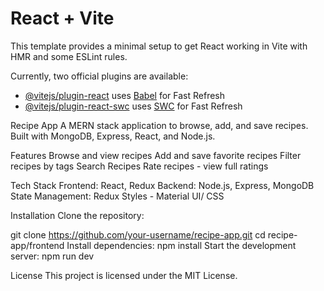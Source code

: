 # React + Vite

This template provides a minimal setup to get React working in Vite with HMR and some ESLint rules.

Currently, two official plugins are available:

- [@vitejs/plugin-react](https://github.com/vitejs/vite-plugin-react/blob/main/packages/plugin-react/README.md) uses [Babel](https://babeljs.io/) for Fast Refresh
- [@vitejs/plugin-react-swc](https://github.com/vitejs/vite-plugin-react-swc) uses [SWC](https://swc.rs/) for Fast Refresh

Recipe App
A MERN stack application to browse, add, and save recipes. Built with MongoDB, Express, React, and Node.js. 

Features
Browse and view recipes
Add and save favorite recipes
Filter recipes by tags
Search Recipes
Rate recipes - view full ratings

Tech Stack
Frontend: React, Redux
Backend: Node.js, Express, MongoDB
State Management: Redux
Styles - Material UI/ CSS

Installation
Clone the repository:

git clone https://github.com/your-username/recipe-app.git
cd recipe-app/frontend
Install dependencies:
npm install
Start the development server:
npm run dev

License
This project is licensed under the MIT License.
